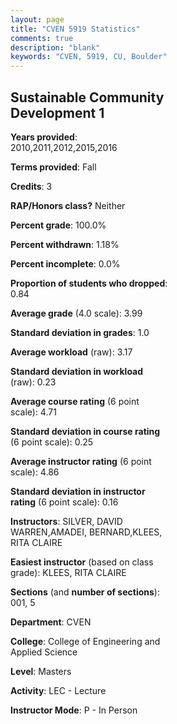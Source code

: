 ```yaml
---
layout: page
title: "CVEN 5919 Statistics"
comments: true
description: "blank"
keywords: "CVEN, 5919, CU, Boulder"
--- 
```

<head>
<script src="https://ajax.googleapis.com/ajax/libs/jquery/2.1.3/jquery.min.js"></script>
<script src="https://dl.dropboxusercontent.com/s/pc42nxpaw1ea4o9/highcharts.js?dl=0"></script>
<!-- <script src="../assets/js/highcharts.js"></script> -->
<style type="text/css">@font-face {
	font-family: "Bebas Neue";
	src: url(https://www.filehosting.org/file/details/544349/BebasNeue%20Regular.otf) format("opentype");
	}
	h1.Bebas { 
		font-family: "Bebas Neue", Verdana, Tahoma;
	}
</style>
</head>
<body>
	<div id="container" style="float: right; width: 45%; height: 88%; margin-left: 2.5%; margin-right: 2.5%;"></div>
	<script language="JavaScript">
		$(document).ready(function() {
		var chart = {type: 'column'};
		var title = {text: 'Grade Distribution'};
		var xAxis = {categories: ['A','B','C','D','F'],crosshair: true};
		var yAxis = {min: 0,title: {text: 'Percentage'}};
		var tooltip = {headerFormat: '<center><b><span style="font-size:20px">{point.key}</span></b></center>',
		               pointFormat: '<td style="padding:0"><b>{point.y:.1f}%</b></td>',
		               footerFormat: '</table>',shared: true,useHTML: true};
		var plotOptions = {column: {pointPadding: 0.0,borderWidth: 0}};  
		var credits = {enabled: false};var series= [{name: 'Percent',data: [100.0,0.0,0.0,0.0,0.0,]}];
		var json = {};
		json.chart = chart;
		json.title = title;
		json.tooltip = tooltip;
		json.xAxis = xAxis;
		json.yAxis = yAxis;  
		json.series = series;
		json.plotOptions = plotOptions;  
		json.credits = credits;
		$('#container').highcharts(json);
	});
	</script>
</body>
			   
## Sustainable Community Development 1

**Years provided**: 2010,2011,2012,2015,2016

**Terms provided**: Fall

**Credits**: 3

**RAP/Honors class?** Neither

**Percent grade**: 100.0%

**Percent withdrawn**: 1.18%

**Percent incomplete**: 0.0%

**Proportion of students who dropped**: 0.84

**Average grade** (4.0 scale): 3.99

**Standard deviation in grades**: 1.0

**Average workload** (raw): 3.17

**Standard deviation in workload** (raw): 0.23

**Average course rating** (6 point scale): 4.71

**Standard deviation in course rating** (6 point scale): 0.25

**Average instructor rating** (6 point scale): 4.86

**Standard deviation in instructor rating** (6 point scale): 0.16

**Instructors**: SILVER, DAVID WARREN,AMADEI, BERNARD,KLEES, RITA CLAIRE

**Easiest instructor** (based on class grade): KLEES, RITA CLAIRE

**Sections** (and **number of sections**): 001, 5

**Department**: CVEN

**College**: College of Engineering and Applied Science

**Level**: Masters

**Activity**: LEC - Lecture

**Instructor Mode**: P  - In Person